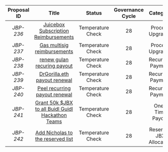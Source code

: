 | Proposal ID | Title | Status | Governance Cycle | Category | Discussion Thread | Data Backup | Voting | Total Votes | For | Against |
| :--: | :--: | :--: | :--: | :--: | :--: | :--: | :--: | :--: | :--: | :--: |
| _JBP-236_ | [Juicebox Subscription Reimbursements](/GC28/JBP-236.md) | Temperature Check | 28 | Process Upgrades | [Discord](https://discord.com/channels/775859454780244028/873248745771372584/1002665925922799737) | [IPFS](null) | [Snapshot](null) |  |  |  |
| _JBP-237_ | [Gas multisig reimbursements](/GC28/JBP-237.md) | Temperature Check | 28 | Process Upgrades | [Discord](https://discord.com/channels/775859454780244028/873248745771372584/1002665926656798820) | [IPFS](null) | [Snapshot](null) |  |  |  |
| _JBP-238_ | [renew gulan recuring payout](/GC28/JBP-238.md) | Temperature Check | 28 | Recurring Payment | [Discord](https://discord.com/channels/775859454780244028/873248745771372584/1002665927814414406) | [IPFS](null) | [Snapshot](null) |  |  |  |
| _JBP-239_ | [DrGorilla.eth payout renewal](/GC28/JBP-239.md) | Temperature Check | 28 | Recurring Payment | [Discord](https://discord.com/channels/775859454780244028/873248745771372584/1001941873079877632) | [IPFS](null) | [Snapshot](null) |  |  |  |
| _JBP-240_ | [Peel recurring payout renewal](/GC28/JBP-240.md) | Temperature Check | 28 | Recurring Payment | [Discord](https://discord.com/channels/775859454780244028/873248745771372584/1002107727390187571) | [IPFS](null) | [Snapshot](null) |  |  |  |
| _JBP-241_ | [Grant 50k $JBX to all Buidl Guidl Hackathon Teams](/GC28/JBP-241.md) | Temperature Check | 28 | One-Time Payout | [Discord](https://discord.com/channels/775859454780244028/873248745771372584/1000191139653107793) | [IPFS](null) | [Snapshot](null) |  |  |  |
| _JBP-242_ | [Add Nicholas to the reserved list](/GC28/JBP-242.md) | Temperature Check | 28 | Reserved JBX Allocation | [Discord](https://discord.com/channels/775859454780244028/873248745771372584/1000191140508733461) | [IPFS](null) | [Snapshot](null) |  |  |  |